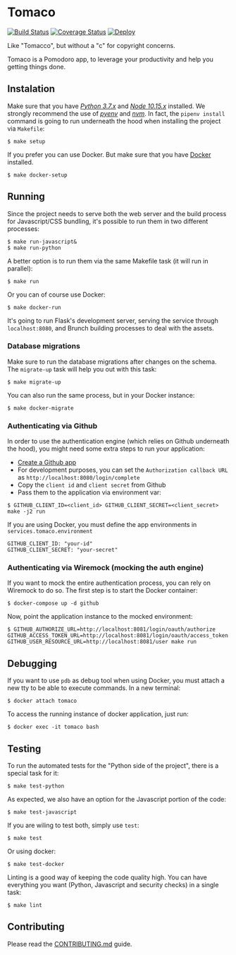 # Tomaco

[![Build Status](https://travis-ci.org/exa-team/tomaco.svg?branch=master)](https://travis-ci.org/exa-team/tomaco)
[![Coverage Status](https://coveralls.io/repos/github/exa-team/tomaco/badge.svg)](https://coveralls.io/github/exa-team/tomaco)
[![Deploy](https://www.herokucdn.com/deploy/button.svg)](https://heroku.com/deploy)

Like "Tomacco", but without a "c" for copyright concerns.

Tomaco is a Pomodoro app, to leverage your productivity and help you getting things done.

## Instalation

Make sure that you have [_Python 3.7.x_](https://www.python.org/downloads/) and [_Node 10.15.x_](https://nodejs.org/en/download/) installed. We strongly recommend the use of [_pyenv_](https://github.com/pyenv/pyenv) and [_nvm_](https://github.com/nvm-sh/nvm). In fact, the `pipenv install` command is going to run underneath the hood when installing the project via `Makefile`:

```
$ make setup
```

If you prefer you can use Docker. But make sure that you have [Docker](<[https://www.docker.com/get-started](https://www.docker.com/get-started)>) installed.

```
$ make docker-setup
```

## Running

Since the project needs to serve both the web server and the build process for Javascript/CSS bundling, it's possible to run them in two different processes:

```
$ make run-javascript&
$ make run-python
```

A better option is to run them via the same Makefile task (it will run in parallel):

```
$ make run
```

Or you can of course use Docker:

```
$ make docker-run
```

It's going to run Flask's development server, serving the service through `localhost:8080`, and Brunch building processes to deal with the assets.

### Database migrations

Make sure to run the database migrations after changes on the schema. The `migrate-up` task will help you out with this task:

```
$ make migrate-up
```

You can also run the same process, but in your Docker instance:

```
$ make docker-migrate
```

### Authenticating via Github

In order to use the authentication engine (which relies on Github underneath the hood), you might need some extra steps to run your application:

- [Create a Github app](https://developer.github.com/apps/building-github-apps/creating-a-github-app/)
- For development purposes, you can set the `Authorization callback URL` as `http://localhost:8080/login/complete`
- Copy the `client id` and `client secret` from Github
- Pass them to the application via environment var:

```
$ GITHUB_CLIENT_ID=<client_id> GITHUB_CLIENT_SECRET=<client_secret> make -j2 run
```

If you are using Docker, you must define the app environments in `services.tomaco.environment`

```
GITHUB_CLIENT_ID: "your-id"
GITHUB_CLIENT_SECRET: "your-secret"
```

### Authenticating via Wiremock (mocking the auth engine)

If you want to mock the entire authentication process, you can rely on Wiremock to do so. The first step is to start the Docker container:

```
$ docker-compose up -d github
```

Now, point the application instance to the mocked environment:

```
$ GITHUB_AUTHORIZE_URL=http://localhost:8081/login/oauth/authorize GITHUB_ACCESS_TOKEN_URL=http://localhost:8081/login/oauth/access_token GITHUB_USER_RESOURCE_URL=http://localhost:8081/user make run
```

## Debugging

If you want to use `pdb` as debug tool when using Docker, you must attach a new tty to be able to execute commands. In a new terminal:

```
$ docker attach tomaco
```

To access the running instance of docker application, just run:

```
$ docker exec -it tomaco bash
```

## Testing

To run the automated tests for the "Python side of the project", there is a special task for it:

```
$ make test-python
```

As expected, we also have an option for the Javascript portion of the code:

```
$ make test-javascript
```

If you are wiling to test both, simply use `test`:

```
$ make test
```

Or using docker:

```
$ make test-docker
```

Linting is a good way of keeping the code quality high. You can have everything you want (Python, Javascript and security checks) in a single task:

```
$ make lint
```

## Contributing

Please read the [CONTRIBUTING.md](CONTRIBUTING.md) guide.
